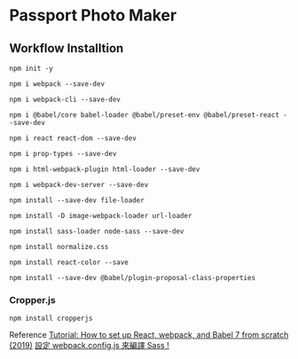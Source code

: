 # Passport Photo Maker
## Workflow Installtion

```shell
npm init -y
```

```shell
npm i webpack --save-dev
```

```shell
npm i webpack-cli --save-dev
```

```shell
npm i @babel/core babel-loader @babel/preset-env @babel/preset-react --save-dev
```

```shell
npm i react react-dom --save-dev
```

```shell
npm i prop-types --save-dev
```

```shell
npm i html-webpack-plugin html-loader --save-dev
```

```shell
npm i webpack-dev-server --save-dev
```

```shell
npm install --save-dev file-loader
```

```shell
npm install -D image-webpack-loader url-loader
```

```shell
npm install sass-loader node-sass --save-dev
```

```shell
npm install normalize.css
```

```shell
npm install react-color --save
```

```shell
npm install --save-dev @babel/plugin-proposal-class-properties
```

### Cropper.js
```shell
npm install cropperjs
```

Reference
[Tutorial: How to set up React, webpack, and Babel 7 from scratch (2019)](https://www.valentinog.com/blog/react-webpack-babel/)
[設定 webpack.config.js 來編譯 Sass !](https://ithelp.ithome.com.tw/articles/10194056)

